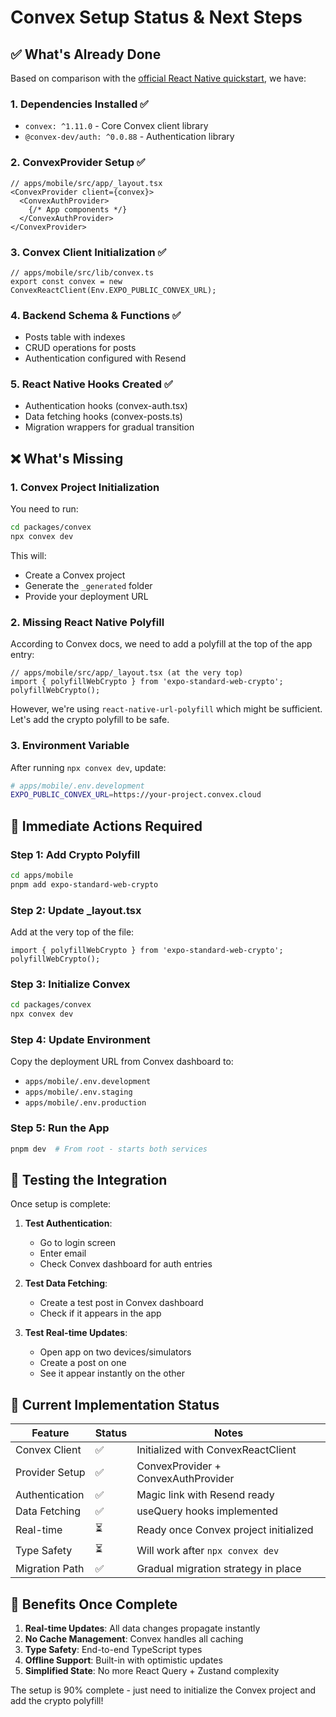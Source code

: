 # Convex Setup Status & Next Steps

## ✅ What's Already Done

Based on comparison with the [official React Native quickstart](https://docs.convex.dev/quickstart/react-native), we have:

### 1. Dependencies Installed ✅
- `convex: ^1.11.0` - Core Convex client library
- `@convex-dev/auth: ^0.0.88` - Authentication library

### 2. ConvexProvider Setup ✅
```tsx
// apps/mobile/src/app/_layout.tsx
<ConvexProvider client={convex}>
  <ConvexAuthProvider>
    {/* App components */}
  </ConvexAuthProvider>
</ConvexProvider>
```

### 3. Convex Client Initialization ✅
```tsx
// apps/mobile/src/lib/convex.ts
export const convex = new ConvexReactClient(Env.EXPO_PUBLIC_CONVEX_URL);
```

### 4. Backend Schema & Functions ✅
- Posts table with indexes
- CRUD operations for posts
- Authentication configured with Resend

### 5. React Native Hooks Created ✅
- Authentication hooks (convex-auth.tsx)
- Data fetching hooks (convex-posts.ts)
- Migration wrappers for gradual transition

## ❌ What's Missing

### 1. Convex Project Initialization
You need to run:
```bash
cd packages/convex
npx convex dev
```

This will:
- Create a Convex project
- Generate the `_generated` folder
- Provide your deployment URL

### 2. Missing React Native Polyfill
According to Convex docs, we need to add a polyfill at the top of the app entry:

```tsx
// apps/mobile/src/app/_layout.tsx (at the very top)
import { polyfillWebCrypto } from 'expo-standard-web-crypto';
polyfillWebCrypto();
```

However, we're using `react-native-url-polyfill` which might be sufficient. Let's add the crypto polyfill to be safe.

### 3. Environment Variable
After running `npx convex dev`, update:
```bash
# apps/mobile/.env.development
EXPO_PUBLIC_CONVEX_URL=https://your-project.convex.cloud
```

## 🔧 Immediate Actions Required

### Step 1: Add Crypto Polyfill
```bash
cd apps/mobile
pnpm add expo-standard-web-crypto
```

### Step 2: Update _layout.tsx
Add at the very top of the file:
```tsx
import { polyfillWebCrypto } from 'expo-standard-web-crypto';
polyfillWebCrypto();
```

### Step 3: Initialize Convex
```bash
cd packages/convex
npx convex dev
```

### Step 4: Update Environment
Copy the deployment URL from Convex dashboard to:
- `apps/mobile/.env.development`
- `apps/mobile/.env.staging`
- `apps/mobile/.env.production`

### Step 5: Run the App
```bash
pnpm dev  # From root - starts both services
```

## 🚀 Testing the Integration

Once setup is complete:

1. **Test Authentication**:
   - Go to login screen
   - Enter email
   - Check Convex dashboard for auth entries

2. **Test Data Fetching**:
   - Create a test post in Convex dashboard
   - Check if it appears in the app

3. **Test Real-time Updates**:
   - Open app on two devices/simulators
   - Create a post on one
   - See it appear instantly on the other

## 📝 Current Implementation Status

| Feature | Status | Notes |
|---------|--------|-------|
| Convex Client | ✅ | Initialized with ConvexReactClient |
| Provider Setup | ✅ | ConvexProvider + ConvexAuthProvider |
| Authentication | ✅ | Magic link with Resend ready |
| Data Fetching | ✅ | useQuery hooks implemented |
| Real-time | ⏳ | Ready once Convex project initialized |
| Type Safety | ⏳ | Will work after `npx convex dev` |
| Migration Path | ✅ | Gradual migration strategy in place |

## 🎯 Benefits Once Complete

1. **Real-time Updates**: All data changes propagate instantly
2. **No Cache Management**: Convex handles all caching
3. **Type Safety**: End-to-end TypeScript types
4. **Offline Support**: Built-in with optimistic updates
5. **Simplified State**: No more React Query + Zustand complexity

The setup is 90% complete - just need to initialize the Convex project and add the crypto polyfill!